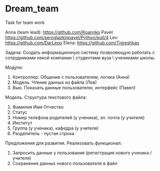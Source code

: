 # Dream_team
Task for team work

Anna (team lead): https://github.com/Koannko
Pavel: https://github.com/seroglazkinpavel/Python/pull/4
Lev: https://github.com/DarLeoo
Elena: https://github.com/Tigreshkas

Задача:
Создать информационную систему позволяющую работать с сотрудниками некой компании \ студентами вуза \ учениками школы.

Модули:
1. Контроллер. Общение с пользователем, логика (Анна)
2. Модель. Чтение данных из файла (Лев)
3. Вью. Показать данные пользователю, интерфейс (Павел)

Модель. Структура текстового файла:
1. Фамилия Имя Отчество
2. Статус
3. Номер телефона родителей (у ученика), эл. почта (у учителя)
4. Институт
5. Группа (у ученика), кафедра (у учителя)
6. Разделитель - пустая строка

Предложения для развития. Реализовать функционал:
1. Запросить данные у пользования (регистрация нового ученика / учителя)
2. Сохранение данных нового пользователя в файл
